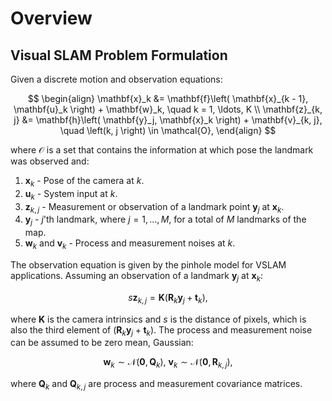 # Overview

## Visual SLAM Problem Formulation

Given a discrete motion and observation equations:

$$
\begin{align}
\mathbf{x}_k &= \mathbf{f}\left( \mathbf{x}_{k - 1}, \mathbf{u}_k \right) + \mathbf{w}_k, \quad k = 1, \ldots, K \\
\mathbf{z}_{k, j} &= \mathbf{h}\left( \mathbf{y}_j, \mathbf{x}_k \right) + \mathbf{v}_{k, j}, \quad \left(k, j \right) \in \mathcal{O},
\end{align}
$$

where $\mathcal{O}$ is a set that contains the information at which pose the landmark was observed and:

1. $\mathbf{x}_k$ - Pose of the camera at $k$.
2. $\mathbf{u}_k$ - System input at $k$.
3. $\mathbf{z}_{k, j}$ - Measurement or observation of a landmark point $\mathbf{y}_j$ at $\mathbf{x}_k$.
4. $\mathbf{y}_j$ - $j$'th landmark, where $j = 1, \ldots, M$, for a total of $M$ landmarks of the map.
5. $\mathbf{w}_k$ and $\mathbf{v}_k$ - Process and measurement noises at $k$.

The observation equation is given by the pinhole model for VSLAM applications. Assuming an observation of a landmark $\mathbf{y}_j$ at $\mathbf{x}_k$:

$$
s \mathbf{z}_{k, j} = \mathbf{K} \left( \mathbf{R}_k \mathbf{y}_j + \mathbf{t}_k \right),
$$

where $\mathbf{K}$ is the camera intrinsics and $s$ is the distance of pixels, which is also the third element of $(\mathbf{R}_k \mathbf{y}_j + \mathbf{t}_k)$. The process and measurement noise can be assumed to be zero mean, Gaussian:

$$
\mathbf{w}_k \sim \mathcal{N}(\mathbf{0}, \mathbf{Q}_k), \ \mathbf{v}_k \sim \mathcal{N}(\mathbf{0}, \mathbf{R}_{k, j}),
$$

where $\mathbf{Q}_k$ and $\mathbf{Q}_{k, j}$ are process and measurement covariance matrices. 
